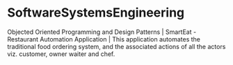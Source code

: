 # SoftwareSystemsEngineering
Objected Oriented Programming and Design Patterns |
SmartEat - Restaurant Automation Application |
This application automates the traditional food ordering system, and the associated actions of all the actors viz. customer, owner waiter and chef.
